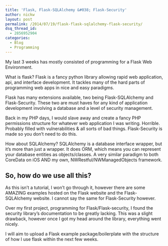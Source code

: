 ```yaml
---
title: 'Flask, Flask-SQLAlchemy &#038; Flask-Security'
author: nickw
layout: post
permalink: /2014/07/19/flask-flask-sqlalchemy-flask-security/
dsq_thread_id:
  - 2856952904
categories:
  - Blog
  - Programming
---
```

My last 3 weeks has mostly consisted of programming for a Flask Web Environment.

What is flask? Flask is a fancy python library allowing rapid web application, api, and interface development. It tackles many of the hard parts of programming web apps in nice and easy paradigms.

Flask has many extensions available, two being Flask-SQLAlchemy and Flask-Security. These two are must haves for any kind of application development involving a database and a level of security management.

Back in my PHP days, I would slave away and create a fancy PHP permissions structure for whatever web application I was writing. Horrible. Probably filled with vulnerabilities & all sorts of bad things. Flask-Security is made so you don&#8217;t need to do this.

How about SQLAlchemy? SQLAlchemy is a database interface wrapper, but it&#8217;s more than just a wrapper. It does ORM, which means you can represent your database entities as objects/classes. A very similar paradigm to both CoreData on iOS AND my own, NWRestful/NWManagedObjects framework.

## So, how do we use all this?

As this isn&#8217;t a tutorial, I won&#8217;t go through it, however there are some AMAZING examples hosted on the Flask website and the Flask-SQLAlchemy website. I cannot say the same for Flask-Security however.

Over my first project, programming for Flask/Flask-security, I found the security library&#8217;s documentation to be greatly lacking. This was a slight drawback, however once I got my head around the library, everything went nicely.

I will aim to upload a Flask example package/boilerplate with the structure of how I use flask within the next few weeks.